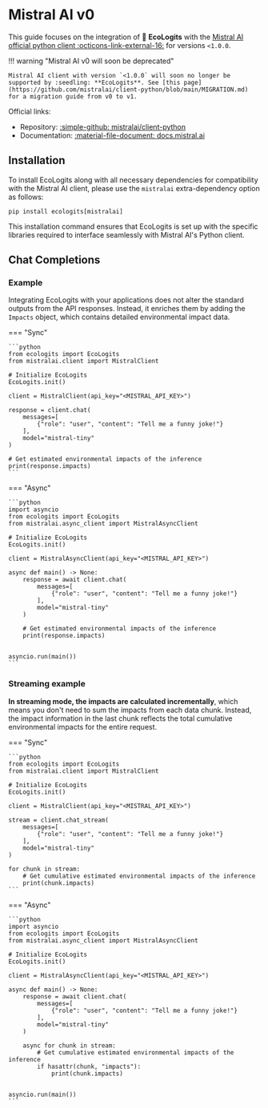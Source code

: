 # Mistral AI v0

This guide focuses on the integration of :seedling: **EcoLogits** with the [Mistral AI official python client :octicons-link-external-16:](https://github.com/mistralai/client-python) for versions `<1.0.0`.

!!! warning "Mistral AI v0 will soon be deprecated"

    Mistral AI client with version `<1.0.0` will soon no longer be supported by :seedling: **EcoLogits**. See [this page](https://github.com/mistralai/client-python/blob/main/MIGRATION.md) for a migration guide from v0 to v1.

Official links:

* Repository: [:simple-github: mistralai/client-python](https://github.com/mistralai/client-python)
* Documentation: [:material-file-document: docs.mistral.ai](https://docs.mistral.ai/getting-started/clients/)


## Installation

To install EcoLogits along with all necessary dependencies for compatibility with the Mistral AI client, please use the `mistralai` extra-dependency option as follows:

```shell
pip install ecologits[mistralai]
```

This installation command ensures that EcoLogits is set up with the specific libraries required to interface seamlessly with Mistral AI's Python client.


## Chat Completions

### Example

Integrating EcoLogits with your applications does not alter the standard outputs from the API responses. Instead, it enriches them by adding the `Impacts` object, which contains detailed environmental impact data.

=== "Sync"

    ```python
    from ecologits import EcoLogits
    from mistralai.client import MistralClient
    
    # Initialize EcoLogits
    EcoLogits.init()
    
    client = MistralClient(api_key="<MISTRAL_API_KEY>")
    
    response = client.chat(
        messages=[
            {"role": "user", "content": "Tell me a funny joke!"}
        ],
        model="mistral-tiny"
    )
    
    # Get estimated environmental impacts of the inference
    print(response.impacts)
    ```

=== "Async"

    ```python
    import asyncio
    from ecologits import EcoLogits
    from mistralai.async_client import MistralAsyncClient
    
    # Initialize EcoLogits
    EcoLogits.init()
    
    client = MistralAsyncClient(api_key="<MISTRAL_API_KEY>")
    
    async def main() -> None:
        response = await client.chat(
            messages=[
                {"role": "user", "content": "Tell me a funny joke!"}
            ],
            model="mistral-tiny"
        )
        
        # Get estimated environmental impacts of the inference
        print(response.impacts)
    
    
    asyncio.run(main())
    ```

### Streaming example

**In streaming mode, the impacts are calculated incrementally**, which means you don't need to sum the impacts from each data chunk. Instead, the impact information in the last chunk reflects the total cumulative environmental impacts for the entire request.

=== "Sync"

    ```python
    from ecologits import EcoLogits
    from mistralai.client import MistralClient
    
    # Initialize EcoLogits
    EcoLogits.init()
    
    client = MistralClient(api_key="<MISTRAL_API_KEY>")
    
    stream = client.chat_stream(
        messages=[
            {"role": "user", "content": "Tell me a funny joke!"}
        ],
        model="mistral-tiny"
    )
    
    for chunk in stream:
        # Get cumulative estimated environmental impacts of the inference
        print(chunk.impacts)
    ```

=== "Async"
    
    ```python
    import asyncio
    from ecologits import EcoLogits
    from mistralai.async_client import MistralAsyncClient
    
    # Initialize EcoLogits
    EcoLogits.init()
    
    client = MistralAsyncClient(api_key="<MISTRAL_API_KEY>")
    
    async def main() -> None:
        response = await client.chat(
            messages=[
                {"role": "user", "content": "Tell me a funny joke!"}
            ],
            model="mistral-tiny"
        )
        
        async for chunk in stream:
            # Get cumulative estimated environmental impacts of the inference
            if hasattr(chunk, "impacts"):
                print(chunk.impacts)
    
    
    asyncio.run(main())
    ```
